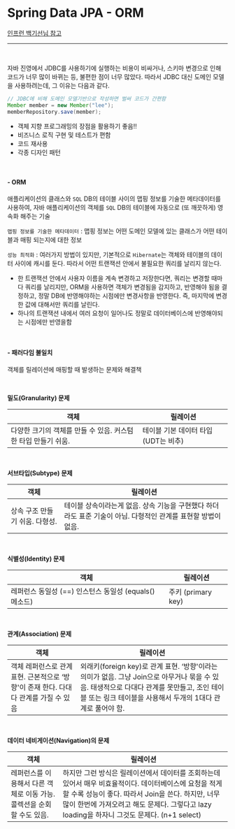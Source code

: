 # Spring Data JPA - ORM

[인프런 백기선님 참고](https://www.inflearn.com/course/%EC%8A%A4%ED%94%84%EB%A7%81-%EB%8D%B0%EC%9D%B4%ED%84%B0-jpa/dashboard)

<hr>

<br>

자바 진영에서 JDBC를 사용하기에 실행하는 비용이 비싸거나, 스키마 변경으로 인해 코드가 너무 많이 바뀌는 등, 불편한 점이 너무 많았다. 따라서 JDBC 대신 도메인 모델을 사용하려는데, 그 이유는 다음과 같다.

```java
// JDBC에 비해 도메인 모델기반으로 작성하면 벌써 코드가 간편함
Member member = new Member("lee");
memberRepository.save(member);
```

- 객체 지향 프로그래밍의 장점을 활용하기 좋음!!
- 비즈니스 로직 구현 및 테스트가 편함
- 코드 재사용
- 각종 디자인 패턴

<br>

#### - ORM 

애플리케이션의 클래스와 `SQL` DB의 테이블 사이의 맵핑 정보를 기술한 메타데이터를 사용하여, 자바 애플리케이션의 객체를 `SQL` DB의 테이블에 자동으로 (또 깨끗하게) 영속화 해주는 기술

`맵핑 정보를 기술한 메타데이터` : 맵핑 정보는 어떤 도메인 모델에 있는 클래스가 어떤 테이블과 매핑 되는지에 대한 정보

`성능 최적화` : 여러가지 방법이 있지만, 기본적으로 `Hibernate`는 객체와 테이블의 데이터 사이에 캐시를 둔다. 따라서 어떤 트랜잭션 안에서 불필요한 쿼리를 날리지 않는다.

- 한 트랜잭션 안에서 사용자 이름을 계속 변경하고 저장한다면, 쿼리는 변경할 때마다 쿼리를 날리지만, ORM을 사용하면 객체가 변경됨을 감지하고, 반영해야 됨을 결정하고, 정말 DB에 반영해야하는 시점에만 변경사항을 반영한다. 즉, 마지막에 변경한 값에 대해서만 쿼리를 날린다.
- 하나의 트랜잭션 내에서 여러 요청이 일어나도 정말로 데이터베이스에 반영해야되는 시점에만 반영을함

<br>

#### - 패러다임 불일치

객체를 릴레이션에 매핑할 때 발생하는 문제와 해결책

<br>

**밀도(Granularity) 문제**

| 객체                                                         | 릴레이션                             |
| ------------------------------------------------------------ | ------------------------------------ |
| 다양한 크기의 객체를 만들 수 있음. 커스텀한 타입 만들기 쉬움. | 테이블 기본 데이터 타입 (UDT는 비추) |

 <br>

**서브타입(Subtype) 문제** 

| 객체                           | 릴레이션                                                     |
| ------------------------------ | ------------------------------------------------------------ |
| 상속 구조 만들기 쉬움. 다형성. | 테이블 상속이라는게 없음. 상속 기능을 구현했다 하더라도 표준 기술이 아님. 다형적인 관계를 표현할 방법이 없음. |

 <br>

**식별성(Identity) 문제**

| 객체                                                   | 릴레이션           |
| ------------------------------------------------------ | ------------------ |
| 레퍼런스 동일성 (==) 인스턴스 동일성 (equals() 메소드) | 주키 (primary key) |

 <br>

**관계(Association) 문제**

| 객체                                                         | 릴레이션                                                     |
| ------------------------------------------------------------ | ------------------------------------------------------------ |
| 객체 레퍼런스로 관계 표현. 근본적으로 ‘방향'이 존재 한다. 다대다 관계를 가질 수 있음 | 외래키(foreign key)로 관계 표현. ‘방향'이라는 의미가 없음. 그냥 Join으로 아무거나 묶을 수 있음. 태생적으로 다대다 관계를 못만들고, 조인 테이블 또는 링크 테이블을 사용해서 두개의 1대다 관계로 풀어야 함. |

 <br>

**데이터 네비게이션(Navigation)의 문제** 

| 객체                                                         | 릴레이션                                                     |
| ------------------------------------------------------------ | ------------------------------------------------------------ |
| 레퍼런스를 이용해서 다른 객체로 이동 가능. 콜렉션을 순회할 수도 있음. | 하지만 그런 방식은 릴레이션에서 데이터를 조회하는데 있어서 매우 비효율적이다. 데이터베이스에 요청을 적게 할 수록 성능이 좋다. 따라서 Join을 쓴다. 하지만, 너무 많이 한번에 가져오려고 해도 문제다. 그렇다고 lazy loading을 하자니 그것도 문제다. (n+1 select) |

<br>